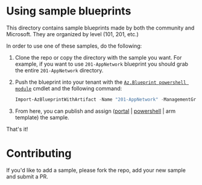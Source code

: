 # Using sample blueprints

This directory contains sample blueprints made by both the community and Microsoft. They are organized by level (101, 201, etc.)

In order to use one of these samples, do the following:

1. Clone the repo or copy the directory with the sample you want. For example, if you want to use `201-AppNetwork` blueprint you should grab the entire `201-AppNetwork` directory.
2. Push the blueprint into your tenant with the [`Az.Blueprint powershell module`](https://powershellgallery.com/packages/Az.Blueprint/) cmdlet and the following command:
    ```powershell
    Import-AzBlueprintWithArtifact -Name "201-AppNetwork" -ManagementGroupId "root" -InputPath "./samples/201-AppNetwork"
    ```

3. From here, you can publish and assign ([portal](https://docs.microsoft.com/en-us/azure/governance/blueprints/create-blueprint-portal#assign-a-blueprint) | [powershell](https://docs.microsoft.com/en-us/azure/governance/blueprints/how-to/manage-assignments-ps) | arm template) the sample.


That's it!

# Contributing

If you'd like to add a sample, please fork the repo, add your new sample and submit a PR.